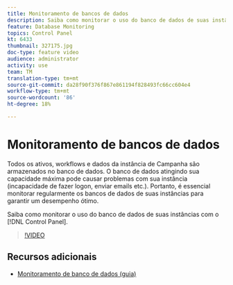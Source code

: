 ```yaml
---
title: Monitoramento de bancos de dados
description: Saiba como monitorar o uso do banco de dados de suas instâncias.
feature: Database Monitoring
topics: Control Panel
kt: 6433
thumbnail: 327175.jpg
doc-type: feature video
audience: administrator
activity: use
team: TM
translation-type: tm+mt
source-git-commit: da28f90f376f867e861194f828493fc66cc604e4
workflow-type: tm+mt
source-wordcount: '86'
ht-degree: 18%

---
```



# Monitoramento de bancos de dados

Todos os ativos, workflows e dados da instância de Campanha são armazenados no banco de dados. O banco de dados atingindo sua capacidade máxima pode causar problemas com sua instância (incapacidade de fazer logon, enviar emails etc.). Portanto, é essencial monitorar regularmente os bancos de dados de suas instâncias para garantir um desempenho ótimo.

Saiba como monitorar o uso do banco de dados de suas instâncias com o [!DNL Control Panel].

>[!VIDEO](https://video.tv.adobe.com/v/327175?quality=12)

## Recursos adicionais

* [Monitoramento de banco de dados (guia)](https://experienceleague.adobe.com/docs/control-panel/using/performance-monitoring/database-monitoring.html?lang=en#performance-monitoring)

